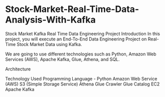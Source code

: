 # Stock-Market-Real-Time-Data-Analysis-With-Kafka
Stock Market Kafka Real Time Data Engineering Project
Introduction
In this project, you will execute an End-To-End Data Engineering Project on Real-Time Stock Market Data using Kafka.

We are going to use different technologies such as Python, Amazon Web Services (AWS), Apache Kafka, Glue, Athena, and SQL.

Architecture


Technology Used
Programming Language - Python
Amazon Web Service (AWS)
S3 (Simple Storage Service)
Athena
Glue Crawler
Glue Catalog
EC2
Apache Kafka
